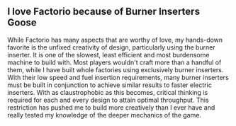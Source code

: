 ## I love Factorio because of Burner Inserters <author>Goose</author>

While Factorio has many aspects that are worthy of love, my hands-down favorite is the unfixed creativity of design, particularly using the burner inserter. It is one of the slowest, least efficient and most burdensome machine to build with. Most players wouldn't craft more than a handful of them, while I have built whole factories using exclusively burner inserters. With their low speed and fuel insertion requirements, many burner inserters must be built in conjunction to achieve similar results to faster electric inserters. With as claustrophobic as this becomes, critical thinking is required for each and every design to attain optimal throughput. This restriction has pushed me to build more creatively than I ever have and really tested my knowledge of the deeper mechanics of the game.
